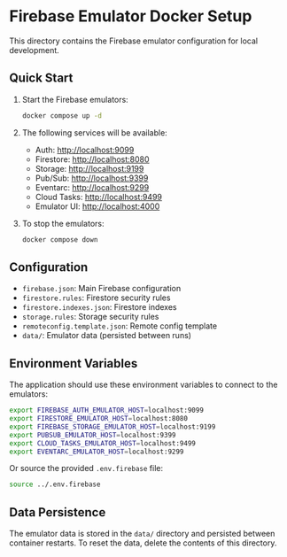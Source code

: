 # Firebase Emulator Docker Setup

This directory contains the Firebase emulator configuration for local development.

## Quick Start

1. Start the Firebase emulators:

   ```bash
   docker compose up -d
   ```

2. The following services will be available:
   - Auth: <http://localhost:9099>
   - Firestore: <http://localhost:8080>
   - Storage: <http://localhost:9199>
   - Pub/Sub: <http://localhost:9399>
   - Eventarc: <http://localhost:9299>
   - Cloud Tasks: <http://localhost:9499>
   - Emulator UI: <http://localhost:4000>

3. To stop the emulators:

   ```bash
   docker compose down
   ```

## Configuration

- `firebase.json`: Main Firebase configuration
- `firestore.rules`: Firestore security rules
- `firestore.indexes.json`: Firestore indexes
- `storage.rules`: Storage security rules
- `remoteconfig.template.json`: Remote config template
- `data/`: Emulator data (persisted between runs)

## Environment Variables

The application should use these environment variables to connect to the emulators:

```bash
export FIREBASE_AUTH_EMULATOR_HOST=localhost:9099
export FIRESTORE_EMULATOR_HOST=localhost:8080
export FIREBASE_STORAGE_EMULATOR_HOST=localhost:9199
export PUBSUB_EMULATOR_HOST=localhost:9399
export CLOUD_TASKS_EMULATOR_HOST=localhost:9499
export EVENTARC_EMULATOR_HOST=localhost:9299
```

Or source the provided `.env.firebase` file:

```bash
source ../.env.firebase
```

## Data Persistence

The emulator data is stored in the `data/` directory and persisted between container restarts. To reset the data, delete the contents of this directory.
